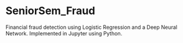 # SeniorSem_Fraud
Financial fraud detection using Logistic Regression and a Deep Neural Network. Implemented in Jupyter using Python.
